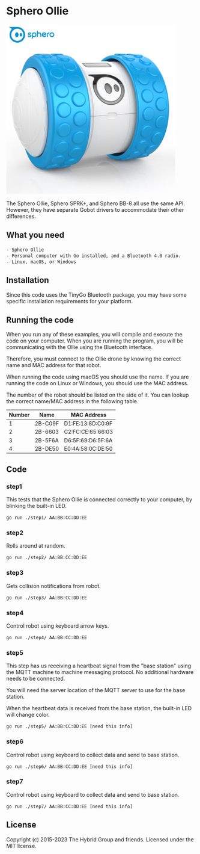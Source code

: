 # Sphero Ollie

![Sphero Ollie](../../images/ollie.jpg)

The Sphero Ollie, Sphero SPRK+, and Sphero BB-8 all use the same API. However,
they have separate Gobot drivers to accommodate their other differences.

## What you need

    - Sphero Ollie
    - Personal computer with Go installed, and a Bluetooth 4.0 radio.
    - Linux, macOS, or Windows

## Installation

Since this code uses the TinyGo Bluetooth package, you may have some specific installation requirements for your platform.

## Running the code

When you run any of these examples, you will compile and execute the code on your computer. When you are running the program, you will be communicating with the Ollie using the Bluetooth interface.

Therefore, you must connect to the Ollie drone by knowing the correct name and MAC address for that robot.

When running the code using macOS you should use the name. If you are running the code on Linux or Windows, you should use the MAC address.

The number of the robot should be listed on the side of it. You can lookup the correct name/MAC address in the following table.

|Number|Name|MAC Address|
|------|----|-----------|
|1|2B-C09F|D1:FE:13:8D:C0:9F|
|2|2B-6603|C2:FC:CE:65:66:03|
|3|2B-5F6A|D6:5F:69:D6:5F:6A|
|4|2B-DE50|E0:4A:58:0C:DE:50|

## Code

### step1

This tests that the Sphero Ollie is connected correctly to your computer, by blinking the built-in LED.

```
go run ./step1/ AA:BB:CC:DD:EE
```

### step2

Rolls around at random.

```
go run ./step2/ AA:BB:CC:DD:EE
```

### step3

Gets collision notifications from robot.

```
go run ./step3/ AA:BB:CC:DD:EE
```

### step4

Control robot using keyboard arrow keys.

```
go run ./step4/ AA:BB:CC:DD:EE
```

### step5

This step has us receiving a heartbeat signal from the "base station" using the MQTT machine to machine messaging protocol. No additional hardware needs to be connected. 

You will need the server location of the MQTT server to use for the base station.

When the heartbeat data is received from the base station, the built-in LED will change color.


```
go run ./step5/ AA:BB:CC:DD:EE [need this info]
```

### step6

Control robot using keyboard to collect data and send to base station.

```
go run ./step6/ AA:BB:CC:DD:EE [need this info]
```

### step7

Control robot using keyboard to collect data and send to base station.

```
go run ./step7/ AA:BB:CC:DD:EE [need this info]
```

## License

Copyright (c) 2015-2023 The Hybrid Group and friends. Licensed under the MIT license.
